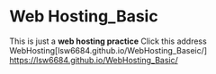# Web Hosting_Basic

This is just a **web hosting practice**
Click this address WebHosting[lsw6684.github.io/WebHosting_Baseic/]
https://lsw6684.github.io/WebHosting_Basic/
